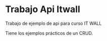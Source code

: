 # Trabajo Api Itwall
Trabajo de ejemplo de api para curso IT WALL

Tiene los ejemplos prácticos de un CRUD.

